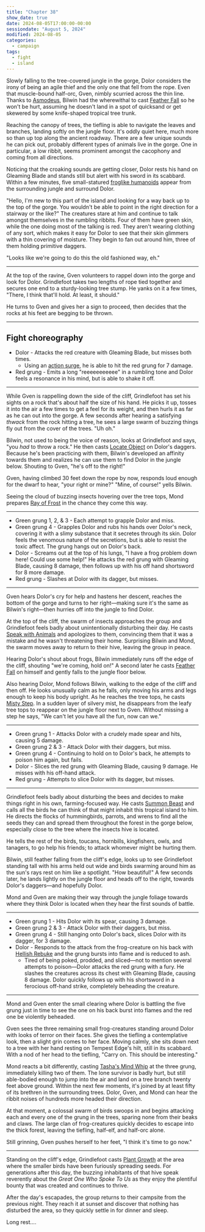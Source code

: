 ```yaml
---
title: "Chapter 38"
show_date: true
date: 2024-08-05T17:00:00-00:00
sessiondate: "August 5, 2024"
modified: 2024-08-05
categories:
  - campaign
tags:
  - fight
  - island
---
```


Slowly falling to the tree-covered jungle in the gorge, Dolor considers the irony of being
an agile thief and the only one that fell from the rope. Even that muscle-bound half-orc,
Gven, nimbly scurried across the thin line. Thanks to
[Asmodeus](https://forgottenrealms.fandom.com/wiki/Asmodeus), Bilwin had the wherewithal
to cast [Feather Fall](https://www.dndbeyond.com/spells/2095-feather-fall) so he won't be
hurt, assuming he doesn't land in a spot of quicksand or get skewered by some knife-shaped
tropical tree trunk.

Reaching the canopy of trees, the tiefling is able to navigate the leaves and branches,
landing softly on the jungle floor. It's oddly quiet here, much more so than up top along
the ancient roadway. There are a few unique sounds he can pick out, probably different
types of animals live in the gorge. One in particular, a low ribbit, seems prominent
amongst the cacophony and coming from all directions.

Noticing that the croaking sounds are getting closer, Dolor rests his hand on Gleaming
Blade and stands still but alert with his sword in its scabbard. Within a few minutes,
five small-statured [froglike humanoids](https://dnd5e.wikidot.com/lineage:grung) appear
from the surrounding jungle and surround Dolor.

"Hello, I'm new to this part of the island and looking for a way back up to the
top of the gorge. You wouldn't be able to point in the right direction for a stairway
or the like?" The creatures stare at him and continue to talk amongst themselves in the
rumbling ribbits. Four of them have green skin, while the one doing most of the talking
is red. They aren't wearing clothing of any sort, which makes it easy for Dolor to see
that their skin glimmers with a thin covering of moisture. They begin to fan out around
him, three of them holding primitive daggers.

"Looks like we're going to do this the old fashioned way, eh."

---

At the top of the ravine, Gven volunteers to rappel down into the gorge and look for
Dolor. Grindlefoot takes two lengths of rope tied together and secures one end to a
sturdy-looking tree stump. He yanks on it a few times, "There, I think that'll hold.
At least, it should."

He turns to Gven and gives her a sign to proceed, then decides that the rocks at his
feet are begging to be thrown.

---

## Fight choreography

<!-- Initiative rolls:
  Bilwin - 13
  Dolor - 24
  Grindlefoot - 14
  Gven - 19
  Mond - 5
-->

<!-- Round 1 -->
* Dolor - Attacks the red creature with Gleaming Blade, but misses both times.
  * Using an [action surge](https://roll20.net/compendium/dnd5e/Fighter#toc_12), he is able to
    hit the red grung for 7 damage.
* Red grung - Emits a long "reeeeeeeeeee" in a rumbling tone and Dolor feels a resonance in his
  mind, but is able to shake it off.

---

While Gven is rappelling down the side of the cliff, Grindlefoot has set his sights on a rock
that's about half the size of his hand. He picks it up, tosses it into the air a few times to
get a feel for its weight, and then hurls it as far as he can out into the gorge. A few seconds
after hearing a satisfying _thwack_ from the rock hitting a tree, he sees a large swarm of buzzing
things fly out from the cover of the trees. "Uh oh."

Bilwin, not used to being the voice of reason, looks at Grindlefoot and says, "you _had_ to throw
a rock." He then casts [Locate Object](https://www.dndbeyond.com/spells/2170-locate-object) on
Dolor's daggers. Because he's been practicing with them, Bilwin's developed an affinity towards them
and realizes he can use them to find Dolor in the jungle below. Shouting to Gven, "he's off
to the right!"

Gven, having climbed 30 feet down the rope by now, responds loud enough for the dwarf to hear,
"your right or mine?" "Mine, of course!" yells Bilwin.

Seeing the cloud of buzzing insects hovering over the tree tops, Mond prepares
[Ray of Frost](https://www.dndbeyond.com/spells/2226-ray-of-frost) in the chance they
come this way.

---

<!-- Round 2 -->
* Green grung 1, 2, & 3 - Each attempt to grapple Dolor and miss.
* Green grung 4 - Grapples Dolor and rubs his hands over Dolor's neck, covering it with a slimy
  substance that it secretes through its skin. Dolor feels the venomous nature of the secretions,
  but is able to resist the toxic affect. The grung hangs out on Dolor's back.
* Dolor - Screams out at the top of his lungs, "I have a frog problem down here! Could use some help!"
  He attacks the red grung with Gleaming Blade, causing 8 damage, then follows up with his off
  hand shortsword for 8 more damage.
* Red grung - Slashes at Dolor with its dagger, but misses.

---

Gven hears Dolor's cry for help and hastens her descent, reaches the bottom of the gorge and
turns to her right—making sure it's the same as Bilwin's right—then hurries off into the jungle
to find Dolor.

At the top of the cliff, the swarm of insects approaches the group and Grindlefoot feels badly
about unintentionally disturbing their day. He casts [Speak with Animals](https://www.dndbeyond.com/spells/2258-speak-with-animals)
and apologizes to them, convincing them that it was a mistake and he wasn't threatening
their home. Surprising Bilwin and Mond, the swarm moves away to return to their hive, leaving
the group in peace.

Hearing Dolor's shout about frogs, Bilwin immediately runs off the edge of the cliff, shouting
"we're coming, hold on!" A second later he casts [Feather Fall](https://www.dndbeyond.com/spells/2095-feather-fall)
on himself and gently falls to the jungle floor below.

Also hearing Dolor, Mond follows Bilwin, walking to the edge of the cliff and then off. He looks
unusually calm as he falls, only moving his arms and legs enough to keep his body upright. As
he reaches the tree tops, he casts [Misty Step](https://www.dndbeyond.com/spells/2195-misty-step).
In a sudden layer of silvery mist, he disappears from the leafy tree tops to reappear on the
jungle floor next to Gven. Without missing a step he says, "We can't let you have all the fun, now
can we."

---

<!-- Round 3 -->
* Green grung 1 - Attacks Dolor with a crudely made spear and hits, causing 5 damage.
* Green grung 2 & 3 - Attack Dolor with their daggers, but miss.
* Green grung 4 - Continuing to hold on to Dolor's back, he attempts to poison him again, but fails.
* Dolor - Slices the red grung with Gleaming Blade, causing 9 damage. He misses with his off-hand attack.
* Red grung - Attempts to slice Dolor with its dagger, but misses.

---

Grindlefoot feels badly about disturbing the bees and decides to make things right in his own, 
farming-focused way. He casts [Summon Beast](https://www.dndbeyond.com/spells/721187-summon-beast)
and calls all the birds he can think of that might inhabit this tropical island to him. He directs
the flocks of hummingbirds, parrots, and wrens to find all the seeds they can and spread them
throughout the forest in the gorge below, especially close to the tree where the insects hive is located.

He tells the rest of the birds, toucans, hornbills, kingfishers, owls, and tanagers, to go help
his friends; to attack whomever might be hurting them. 

Bilwin, still feather falling from the cliff's edge, looks up to see Grindlefoot standing tall
with his arms held out wide and birds swarming around him as the sun's rays rest on him like a
spotlight. "How beautiful!" A few seconds later, he lands lightly on the jungle floor and heads
off to the right, towards Dolor's daggers—and hopefully Dolor.

Mond and Gven are making their way through the jungle foliage towards where they think Dolor
is located when they hear the first sounds of battle.

---

<!-- Round 4 -->
* Green grung 1 - Hits Dolor with its spear, causing 3 damage.
* Green grung 2 & 3 - Attack Dolor with their daggers, but miss.
* Green grung 4 - Still hanging onto Dolor's back, slices Dolor with its dagger, for 3 damage.
* Dolor - Responds to the attack from the frog-creature on his back with
  [Hellish Rebuke](https://www.dndbeyond.com/spells/hellish-rebuke) and the grung bursts into
  flame and is reduced to ash.
  * Tired of being poked, prodded, and sliced—not to mention several attempts to poison—Dolor
    attacks the red grung with a fury. He slashes the creatures across its chest with Gleaming
    Blade, causing 8 damage. Dolor quickly follows up with his shortsword in a ferocious off-hand
    strike, completely beheading the creature.

---

Mond and Gven enter the small clearing where Dolor is battling the five grung just in time
to see the one on his back burst into flames and the red one be violently beheaded.

Gven sees the three remaining small frog-creatures standing around Dolor with looks of terror on their
faces. She gives the tiefling a contemplative look, then a slight grin comes to her face. Moving calmly,
she sits down next to a tree with her hand resting on Tempest Edge's hilt, still in its scabbard. With
a nod of her head to the tiefling, "Carry on. This should be interesting."

Mond reacts a bit differently, casting [Tasha's Mind Whip](https://dnd5e.wikidot.com/spell:tashas-mind-whip)
at the three grung, immediately killing two of them. The lone survivor is badly hurt, but still able-bodied
enough to jump into the air and land on a tree branch twenty feet above ground. Within the next few
moments, it's joined by at least fifty of its brethren in the surrounding trees. Dolor, Gven, and Mond
can hear the ribbit noises of hundreds more headed their direction.

At that moment, a colossal swarm of birds swoops in and begins attacking each and every one of the
grung in the trees, sparing none from their beaks and claws. The large clan of frog-creatures quickly
decides to escape into the thick forest, leaving the tiefling, half-elf, and half-orc alone.

Still grinning, Gven pushes herself to her feet, "I think it's time to go now."

---

Standing on the cliff's edge, Grindlefoot casts [Plant Growth](https://www.dndbeyond.com/spells/2207-plant-growth)
at the area where the smaller birds have been furiously spreading seeds. For generations after
this day, the buzzing inhabitants of that hive speak reverently about the _Great One Who Spoke To Us_
as they enjoy the plentiful bounty that was created and continues to thrive.

After the day's escapades, the group returns to their campsite from the previous night. They reach it at
sunset and discover that nothing has disturbed the area, so they quickly settle in for dinner and sleep.

Long rest....

<!-- NOTES -->

<!-- em dash: — | Mac kebyoard shortcut = Option + Shift + Dash (-) -->
<!-- https://oatcookies.neocities.org/dndmoney to convert copper, silver, gold, and more into CP -->
<!-- Frequently used links:
  [Barbarian rage](https://www.thegamer.com/dungeons-dragons-dnd-barbarian-rage-explained-guide/)
  [Bardic inspiration](https://www.dndbeyond.com/classes/1-bard#BardicInspiration-75)
  [Chaos Bolt](https://www.dndbeyond.com/spells/14761-chaos-bolt)
  [Hanseath](https://forgottenrealms.fandom.com/wiki/Hanseath)
  [Hellish Rebuke](https://www.dndbeyond.com/spells/hellish-rebuke)
  [hurdy-gurdy](https://en.wikipedia.org/wiki/Hurdy-gurdy)
  [Mind Spike](http://dnd5e.wikidot.com/spell:mind-spike)
  [Shillelagh](https://www.dndbeyond.com/spells/2249-shillelagh)
  [Spiritual Weapon](https://www.dndbeyond.com/spells/2263-spiritual-weapon)
  [Wild Shape](https://www.dndbeyond.com/posts/635-druid-101-wild-shape-guide)
-->
<!--
  Lists of spells for the classes:
    - Bard spells: https://www.dndbeyond.com/spells/class/1-bard
    - Cleric spells: https://www.dndbeyond.com/spells/class/cleric 
    - Druid spells: https://www.dndbeyond.com/spells/class/druid
    - Sorcerer spells: https://www.dndbeyond.com/spells/class/sorcerer
  Monsters: https://www.dndbeyond.com/monsters
  Damage types: https://www.wargamer.com/dnd/damage-types
  Luck (Bilwin): http://dnd5e.wikidot.com/feat:lucky
-->
<!-- Directions on a boat:
  Port = left side
  Starboard = right side
  Bow = front
  Aft = back (inside the ship, on board)
  Stern = back (outside, offboard)
-->
